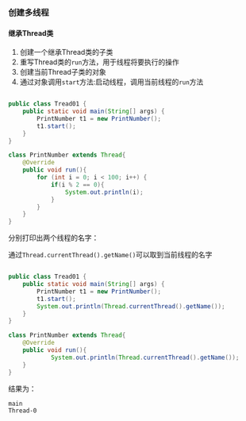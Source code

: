 ### 创建多线程

#### 继承Thread类

1. 创建一个继承Thread类的子类
2. 重写Thread类的`run`方法，用于线程将要执行的操作
3. 创建当前Thread子类的对象
4. 通过对象调用`start`方法:启动线程，调用当前线程的`run`方法

```java

public class Tread01 {
    public static void main(String[] args) {
        PrintNumber t1 = new PrintNumber();
        t1.start();
    }
}

class PrintNumber extends Thread{
    @Override
    public void run(){
        for (int i = 0; i < 100; i++) {
            if(i % 2 == 0){
                System.out.println(i);
            }
        }
    }
}
```

分别打印出两个线程的名字：

通过`Thread.currentThread().getName()`可以取到当前线程的名字

```java

public class Tread01 {
    public static void main(String[] args) {
        PrintNumber t1 = new PrintNumber();
        t1.start();
        System.out.println(Thread.currentThread().getName());
    }
}

class PrintNumber extends Thread{
    @Override
    public void run(){
            System.out.println(Thread.currentThread().getName());
    }
}
```

结果为：

```bash
main
Thread-0
```


